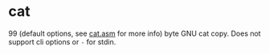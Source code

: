 # cat

99 (default options, see [cat.asm](./cat.asm) for more info) byte GNU cat copy. Does not support cli options or `-` for stdin.
